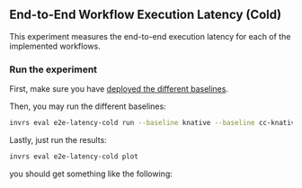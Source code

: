 ## End-to-End Workflow Execution Latency (Cold)

This experiment measures the end-to-end execution latency for each of the
implemented workflows.

### Run the experiment

First, make sure you have [deployed the different baselines](FIXME).

Then, you may run the different baselines:

```bash
invrs eval e2e-latency-cold run --baseline knative --baseline cc-knative [--debug]
```

Lastly, just run the results:

```bash
invrs eval e2e-latency-cold plot
```

you should get something like the following:
